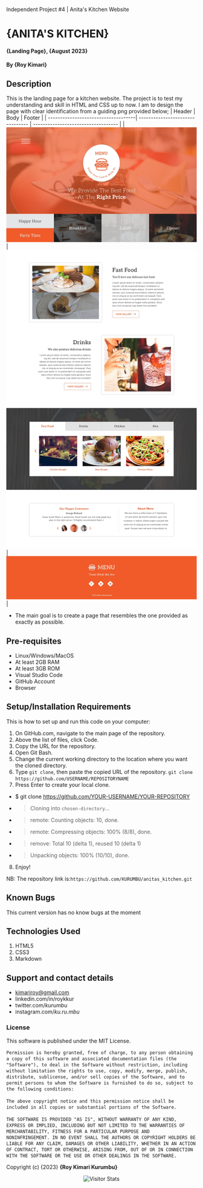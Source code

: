 Independent Project #4 |
 Anita's Kitchen Website


# {ANITA'S KITCHEN}
#### {Landing Page}, {August 2023}
#### By **{Roy Kimari}**
## Description
This is the landing page for a kitchen website. The project is to test my understanding and skill in HTML and CSS up to now. I am to design the page with clear identification from a guiding png provided below;
| Header | Body | Footer |
| ------------------------------------| -------------------------------- | ----------------------------------- |
|![Header](src/Screenshots/header.jpg)|![Body](src/Screenshots/body.jpg) |![Footer](src/Screenshots/footer.jpg)|

* The main goal is to create a page that resembles the one provided as exactly as possible.

## Pre-requisites
- Linux/Windows/MacOS
- At least 2GB RAM
- At least 3GB ROM
- Visual Studio Code
- GitHub Account
- Browser
## Setup/Installation Requirements
This is how to set up and run this code on your computer:

1. On GitHub.com, navigate to the main page of the repository.
2. Above the list of files, click  Code.
3. Copy the URL for the repository.
4. Open Git Bash.
5. Change the current working directory to the location where you want the cloned directory.
6. Type ```git clone```, then paste the copied URL of the repository.
```git clone https://github.com/USERNAME/REPOSITORYNAME```
7. Press Enter to create your local clone.
* $ git clone https://github.com/YOUR-USERNAME/YOUR-REPOSITORY
* > Cloning into `chosen-directory`...
* > remote: Counting objects: 10, done.
* > remote: Compressing objects: 100% (8/8), done.
* > remove: Total 10 (delta 1), reused 10 (delta 1)
* > Unpacking objects: 100% (10/10), done.

8. Enjoy!

NB: The repository link is:```https://github.com/KURUMBU/anitas_kitchen.git```

## Known Bugs
This current version has no know bugs at the moment
## Technologies Used
<ol>
<li>HTML5</li>
<li>CSS3</li>
<li>Markdown</li>
</ol>

## Support and contact details

- kimariroy@gmail.com
- linkedin.com/in/roykkur
- twitter.com/_kurumbu_
- instagram.com/_ku.ru.mbu_

### License
This software is published under the MIT License.
```
Permission is hereby granted, free of charge, to any person obtaining
a copy of this software and associated documentation files (the
"Software"), to deal in the Software without restriction, including
without limitation the rights to use, copy, modify, merge, publish,
distribute, sublicense, and/or sell copies of the Software, and to
permit persons to whom the Software is furnished to do so, subject to
the following conditions:

The above copyright notice and this permission notice shall be
included in all copies or substantial portions of the Software.

THE SOFTWARE IS PROVIDED "AS IS", WITHOUT WARRANTY OF ANY KIND,
EXPRESS OR IMPLIED, INCLUDING BUT NOT LIMITED TO THE WARRANTIES OF
MERCHANTABILITY, FITNESS FOR A PARTICULAR PURPOSE AND
NONINFRINGEMENT. IN NO EVENT SHALL THE AUTHORS OR COPYRIGHT HOLDERS BE
LIABLE FOR ANY CLAIM, DAMAGES OR OTHER LIABILITY, WHETHER IN AN ACTION
OF CONTRACT, TORT OR OTHERWISE, ARISING FROM, OUT OF OR IN CONNECTION
WITH THE SOFTWARE OR THE USE OR OTHER DEALINGS IN THE SOFTWARE.
```


Copyright (c) {2023} **{Roy Kimari Kurumbu}**

<div align="center">
    <img alt="Visitor Stats" src="https://widgebite.com/stats/KURUMBU"/>
</div>    
